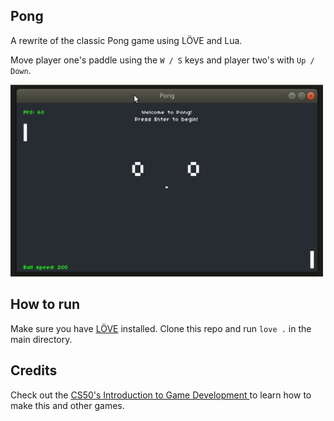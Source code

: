 ## Pong

A rewrite of the classic Pong game using LÖVE and Lua.

Move player one's paddle using the `W / S` keys and player two's with  `Up / Down`. 


<img src="./pong.gif" width="500">

## How to run

Make sure you have [LÖVE](https://love2d.org/wiki/Getting_Started) installed. Clone this repo and run `love .` in the main directory.

## Credits

Check out the [CS50's Introduction to Game Development
](https://www.youtube.com/playlist?list=PLWKjhJtqVAbluXJKKbCIb4xd7fcRkpzoz) to learn how to make this and other games.
